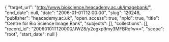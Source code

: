 {
  "target_url": "http://www.bioscience.heacademy.ac.uk/imagebank/", 
  "end_date": null, 
  "date": "2006-01-01T12:00:00", 
  "slug": 120248, 
  "publisher": "heacademy.ac.uk", 
  "open_access": true, 
  "npld": true, 
  "title": "Centre for Bio Science Image Bank", 
  "subjects": [], 
  "collections": [], 
  "record_id": "20060101T120000/JWZ8/y2ogxp9my3MFBRefw==", 
  "scope": "root", 
  "start_date": null
}

